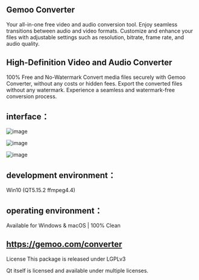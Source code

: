 ## Gemoo Converter
Your all-in-one free video and audio conversion tool.
Enjoy seamless transitions between audio and video formats.
Customize and enhance your files with adjustable settings such as resolution, bitrate, frame rate, and audio quality.

## High-Definition Video and Audio Converter
100% Free and No-Watermark
Convert media files securely with Gemoo Converter, without any costs or hidden fees. 
Export the converted files without any watermark. Experience a seamless and watermark-free conversion process.

## interface：
![image](https://github.com/Gemoo-Dev/Gemoo-Converter/assets/166482837/58ac5f7e-5759-4880-9bf7-0540b3552b18)

![image](https://github.com/Gemoo-Dev/Gemoo-Converter/assets/166482837/1de55a4f-b5be-4bf3-a656-4f3956b8c877)

![image](https://github.com/Gemoo-Dev/Gemoo-Converter/assets/166482837/ee76fbce-bad3-4a3e-97fb-e5f43af4202a)


## development environment：
Win10 (QT5.15.2 ffmpeg4.4)

## operating environment：
Available for Windows & macOS | 100% Clean

##  https://gemoo.com/converter


License
This package is released under LGPLv3

Qt itself is licensed and available under multiple licenses.


